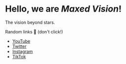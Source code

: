 # Hello, we are *Maxed Vision*!
The vision beyond stars.

Random links 🤔 (don't click!)
- [YouTube](https://www.youtube.com/channel/UCBRbhR7CnPm1RaJmw2PFCiA)
- [Twitter](https://twitter.com/MaxedVision)
- [Instagram](https://instagram.com/maxedvision)
- [TikTok](https://vm.tiktok.com/ZMLMQpsY4/)
